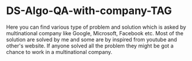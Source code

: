 # DS-Algo-QA-with-company-TAG
Here you can find various type of problem and solution which is asked by multinational company like Google, Microsoft, Facebook etc. Most of the solution are solved by me and some are by inspired from youtube and other's website. If anyone solved all the problem they might be got a chance to work in a multinational company.
